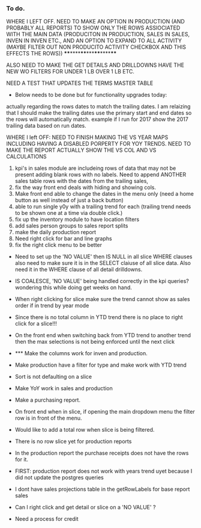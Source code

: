 ### To do.

WHERE I LEFT OFF. NEED TO MAKE AN OPTION IN PRODUCTION (AND PROBABLY ALL REPORTS) TO SHOW ONLY THE ROWS ASSIOCIATED WITH THE MAIN DATA (PRODUCITON IN PRODUCTION, SALES IN SALES, INVEN IN INVEN ETC., AND AN OPTION TO EXPAND TO ALL ACTIVITY (MAYBE FILTER OUT NON PRODUCITO ACTIVITY CHECKBOX AND THIS EFFECTS THE ROWS)) **\*\***\*\*\*\***\*\***\*\*\***\*\***\*\*\*\***\*\***

ALSO NEED TO MAKE THE GET DETAILS AND DRILLDOWNS HAVE THE NEW WO FILTERS FOR UNDER 1 LB OVER 1 LB ETC.

NEED A TEST THAT UPDATES THE TERMS MASTER TABLE

- Below needs to be done but for functionality upgrades today:

actually regarding the rows dates to match the trailing dates. I am relaizing that I should make the trailing dates use the primary start and end dates so the rows will automatically match. example if I run for 2017 show the 2017 trailing data based on run dates.

WHERE I left OFF: NEED TO FINISH MAKING THE VS YEAR MAPS INCLUDING HAVING A DISABLED PORPERTY FOR YOY TRENDS. NEED TO MAKE THE REPORT ACTUALLY SHOW THE VS COL AND VS CALCULATIONS

1. kpi's in sales module are includeing rows of data that may not be present adding blank rows with no labels. Need to append ANOTHER sales table rows with the dates from the trailing sales,
2. fix the way front end deals with hiding and showing cols.
3. Make front end able to change the dates in the menu only (need a home button as well instead of just a back button)
4. able to run single y0y with a trailing trend for each (trailing trend needs to be shown one at a time via double click.)
5. fix up the inventory module to have location filters
6. add sales person groups to sales report splits
7. make the daily production report
8. Need right click for bar and line graphs
9. fix the right click menu to be better

- Need to set up the 'NO VALUE' then IS NULL in all slice WHERE clauses also need to make sure it is in the SELECT claiuse of all slice data. Also need it in the WHERE clause of all detail drilldowns.

- IS COALESCE, 'NO VALUE' being handled correctly in the kpi queries? wondering this while doing get weeks on hand.

- When right clicking for slice make sure the trend cannot show as sales order if in trend by year mode
- Since there is no total column in YTD trend there is no place to right click for a slice!!!

- On the front end when switching back from YTD trend to another trend then the max selections is not being enforced until the next click
- \*\*\* Make the columns work for inven and production.
- Make production have a filter for type and make work with YTD trend
- Sort is not defaulting on a slice
- Make YoY work in sales and production
- Make a purchasing report.
- On front end when in slice, if opening the main dropdown menu the filter row is in front of the menu.
- Would like to add a total row when slice is being filtered.
- There is no row slice yet for production reports
- In the production report the purchase receipts does not have the rows for it.

- FIRST: production report does not work with years trend uyet because I did not update the postgres queries
- I dont have sales projections table in the getRowLabels for base report sales
- Can I right click and get detail or slice on a 'NO VALUE' ?

- Need a process for credit

